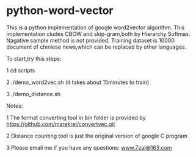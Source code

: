 # python-word-vector
 This is a python implementation of google word2vector algorithm.
 This implementation cludes CBOW and skip-gram,both by Hierarchy Softmax.
 Nagative sample method is not provided.
 Training dataset is 10000 document of chiniese news,which can be replaced by other languages.
 
 To start,try this steps:
 
 1   cd scripts
 
 2  ./demo_word2vec.sh (it takes about 15minutes to train)
 
 3  ./demo_distance.sh 
 
 
Notes:

 1  The format converting tool in bin folder is provided by https://github.com/marekrei/convertvec.git
 
 2  Distance counting tool is just the original version of google C program 

 3  Please email me if you have any questions: www.7zai@163.com
